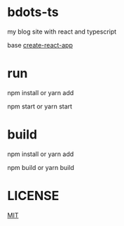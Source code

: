 # bdots-ts
my blog site with react and typescript

base [create-react-app](https://github.com/facebookincubator/create-react-app)

# run
npm install or yarn add

npm start or yarn start

# build
npm install or yarn add

npm build or yarn build

# LICENSE
[MIT](./LICENSE)
